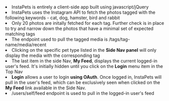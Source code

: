 <li class="lead">InstaPets is entirely a client-side app built using javascript/jQuery</li>
<li class="lead">InstaPets uses the Instagram API to fetch the photos tagged with the following keywords - cat, dog, hamster, bird and rabbit</li>
<li class="lead">Only 20 photos are initally fetched for each tag. Further check is in place to try and narrow down the photos that have a minimal set of expected matching tags</li>
<li class="lead">The endpoint used to pull the tagged media is <span class="label label-default">/tags/tag-name/media/recent</span></li>
<li class="lead">Clicking on the specific pet type listed in the <strong>Side Nav panel</strong> will only display the media with the corresponding tag</li>
<li class="lead">The last item in the side Nav, <strong>My Feed</strong>, displays the current logged-in user's feed. It's initially hidden until you click on the <strong>Login</strong> menu item in the Top Nav</li>
<li class="lead"><strong>Login</strong> allows a user to login <strong>using OAuth</strong>. Once logged in, InstaPets will pull in the user's feed, which can be exclusively seen when clicked on the <strong>My Feed</strong> link available in the Side Nav.</li>
<li class="lead"><span class="label label-default">/users/self/feed</span> endpoint is used to pull in the logged-in user's feed</li>
